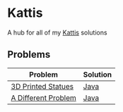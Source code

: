 # Kattis
A hub for all of my [Kattis](open.kattis.com) solutions

## Problems
| Problem | Solution |
| - | - |
| [3D Printed Statues](https://open.kattis.com/problems/3dprinter) | [Java](https://github.com/Shakeel15/Kattis/blob/master/3D%20Printed%20Statues) |
| [A Different Problem](https://open.kattis.com/problems/different) | [Java](https://github.com/Shakeel15/Kattis/blob/master/A%20Different%20Problem) |
